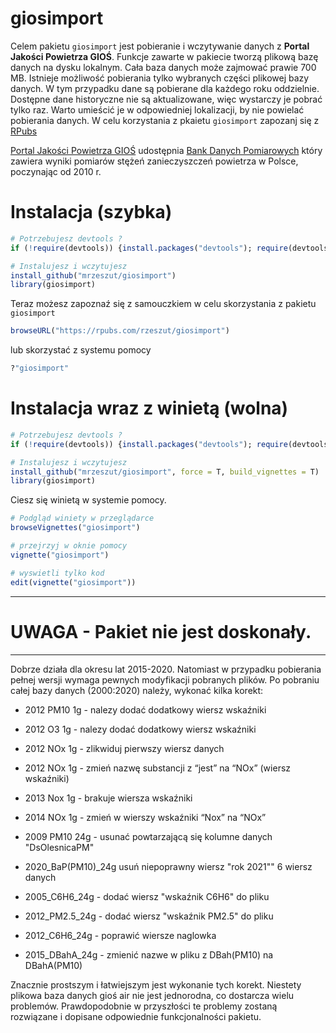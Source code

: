 
<!-- README.md is generated from README.Rmd. Please edit that file -->

# giosimport

Celem pakietu `giosimport` jest pobieranie i wczytywanie danych z
**Portal Jakości Powietrza GIOŚ**. Funkcje zawarte w pakiecie tworzą
plikową bazę danych na dysku lokalnym. Cała baza danych może zajmować
prawie 700 MB. Istnieje możliwość pobierania tylko wybranych części
plikowej bazy danych. W tym przypadku dane są pobierane dla każdego roku
oddzielnie. Dostępne dane historyczne nie są aktualizowane, więc
wystarczy je pobrać tylko raz. Warto umieścić je w odpowiedniej
lokalizacji, by nie powielać pobierania danych. W celu korzystania z
pkaietu `giosimport` zapozanj się z
[RPubs](https://rpubs.com/rzeszut/giosimport)

[Portal Jakości Powietrza GIOŚ](http://powietrze.gios.gov.pl/pjp/home)
udostępnia [Bank Danych
Pomiarowych](http://powietrze.gios.gov.pl/pjp/home) który zawiera wyniki
pomiarów stężeń zanieczyszczeń powietrza w Polsce, poczynając od 2010 r.

# Instalacja (szybka)

``` r
# Potrzebujesz devtools ?
if (!require(devtools)) {install.packages("devtools"); require(devtools)}

# Instalujesz i wczytujesz
install_github("mrzeszut/giosimport")
library(giosimport)
```

Teraz możesz zapoznaź się z samouczkiem w celu skorzystania z pakietu
`giosimport`

``` r
browseURL("https://rpubs.com/rzeszut/giosimport")
```

lub skorzystać z systemu pomocy

``` r
?"giosimport"
```

# Instalacja wraz z winietą (wolna)

``` r
# Potrzebujesz devtools ?
if (!require(devtools)) {install.packages("devtools"); require(devtools)}

# Instalujesz i wczytujesz
install_github("mrzeszut/giosimport", force = T, build_vignettes = T)
library(giosimport)
```

Ciesz się winietą w systemie pomocy.

``` r
# Podgląd winiety w przeglądarce
browseVignettes("giosimport")

# przejrzyj w oknie pomocy
vignette("giosimport")

# wyswietli tylko kod
edit(vignette("giosimport"))
```

------------------------------------------------------------------------

# UWAGA - Pakiet nie jest doskonały.

------------------------------------------------------------------------

Dobrze działa dla okresu lat 2015-2020. Natomiast w przypadku pobierania
pełnej wersji wymaga pewnych modyfikacji pobranych plików. Po pobraniu
całej bazy danych (2000:2020) należy, wykonać kilka korekt:

-   2012 PM10 1g - nalezy dodać dodatkowy wiersz wskaźniki
-   2012 O3 1g - nalezy dodać dodatkowy wiersz wskaźniki
-   2012 NOx 1g - zlikwiduj pierwszy wiersz danych
-   2012 NOx 1g - zmień nazwę substancji z “jest” na “NOx” (wiersz wskaźniki)
-   2013 Nox 1g - brakuje wiersza wskaźniki
-   2014 NOx 1g - zmień w wierszy wskaźniki “Nox” na “NOx”

-   2009 PM10 24g - usunać powtarzającą się kolumne danych "DsOlesnicaPM"
-   2020_BaP(PM10)_24g usuń niepoprawny wiersz "rok 2021"" 6 wiersz danych
-   2005_C6H6_24g - dodać wiersz "wskaźnik C6H6" do pliku 
-   2012_PM2.5_24g - dodać wiersz "wskaźnik PM2.5" do pliku 
-   2012_C6H6_24g - poprawić wiersze naglowka
-   2015_DBahA_24g - zmienić nazwe w pliku z DBah(PM10) na DBahA(PM10)  

Znacznie prostszym i łatwiejszym jest wykonanie tych korekt. Niestety
plikowa baza danych gioś air nie jest jednorodna, co dostarcza wielu
problemów. Prawdopodobnie w przyszłości te problemy zostaną rozwiązane i
dopisane odpowiednie funkcjonalności pakietu.
